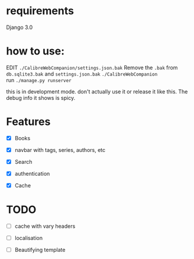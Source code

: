 # requirements
Django 3.0

# how to use:
EDIT `./CalibreWebCompanion/settings.json.bak`
Remove the `.bak` from `db.sqlite3.bak` and `settings.json.bak`
`./CalibreWebCompanion`    
run `./manage.py runserver`  

this is in development mode. don't actually use it or release it like this. The debug info it shows is spicy.  
# Features

- [x] Books
- [x] navbar with tags, series, authors, etc
- [x] Search
- [x] authentication 
- [x] Cache 


# TODO
- [ ] cache with vary headers
- [ ] localisation
- [ ] Beautifying template


 
